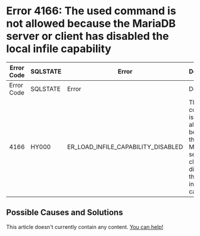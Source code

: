 
# Error 4166: The used command is not allowed because the MariaDB server or client has disabled the local infile capability


| Error Code | SQLSTATE | Error | Description |
| --- | --- | --- | --- |
| Error Code | SQLSTATE | Error | Description |
| 4166 | HY000 | ER_LOAD_INFILE_CAPABILITY_DISABLED | The used command is not allowed because the MariaDB server or client has disabled the local infile capability |




## Possible Causes and Solutions


This article doesn't currently contain any content. [You can help!](/en/writing-and-editing-knowledge-base-articles/)

